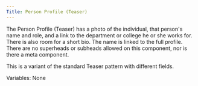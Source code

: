 ```yaml
---
Title: Person Profile (Teaser)
---
```


The Person Profile (Teaser) has a photo of the individual, that person's name and role, and a link to the department or college he or she works for. There is also room for a short bio. The name is linked to the full profile. There are no superheads or subheads allowed on this component, nor is there a meta component.

This is a variant of the standard Teaser pattern with different fields.

Variables: None